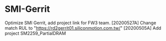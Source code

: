 # SMI-Gerrit
Optimize SMI Gerrit, add project link for FW3 team.
[20200527A]
Change match RUL to "https://rd2gerrit01.siliconmotion.com.tw/"
[20200505A]
Add project SM2259_PartialDRAM
